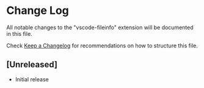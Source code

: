# Change Log

All notable changes to the "vscode-fileinfo" extension will be documented in this file.

Check [Keep a Changelog](http://keepachangelog.com/) for recommendations on how to structure this file.

## [Unreleased]

-   Initial release
